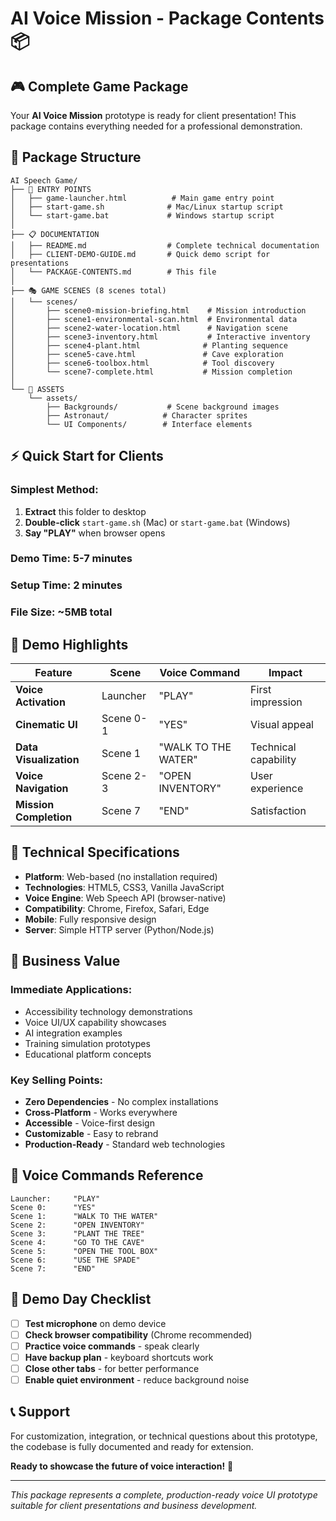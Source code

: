 # AI Voice Mission - Package Contents 📦

## 🎮 Complete Game Package

Your **AI Voice Mission** prototype is ready for client presentation! This package contains everything needed for a professional demonstration.

## 📁 Package Structure

```
AI Speech Game/
├── 🚀 ENTRY POINTS
│   ├── game-launcher.html          # Main game entry point
│   ├── start-game.sh              # Mac/Linux startup script
│   └── start-game.bat             # Windows startup script
│
├── 📋 DOCUMENTATION
│   ├── README.md                  # Complete technical documentation
│   ├── CLIENT-DEMO-GUIDE.md       # Quick demo script for presentations
│   └── PACKAGE-CONTENTS.md        # This file
│
├── 🎭 GAME SCENES (8 scenes total)
│   └── scenes/
│       ├── scene0-mission-briefing.html    # Mission introduction
│       ├── scene1-environmental-scan.html  # Environmental data
│       ├── scene2-water-location.html      # Navigation scene
│       ├── scene3-inventory.html           # Interactive inventory
│       ├── scene4-plant.html              # Planting sequence
│       ├── scene5-cave.html               # Cave exploration
│       ├── scene6-toolbox.html            # Tool discovery
│       └── scene7-complete.html           # Mission completion
│
└── 🎨 ASSETS
    └── assets/
        ├── Backgrounds/           # Scene background images
        ├── Astronaut/            # Character sprites
        └── UI Components/        # Interface elements
```

## ⚡ Quick Start for Clients

### **Simplest Method:**
1. **Extract** this folder to desktop
2. **Double-click** `start-game.sh` (Mac) or `start-game.bat` (Windows)
3. **Say "PLAY"** when browser opens

### **Demo Time:** 5-7 minutes
### **Setup Time:** 2 minutes
### **File Size:** ~5MB total

## 🎯 Demo Highlights

| Feature | Scene | Voice Command | Impact |
|---------|-------|---------------|--------|
| **Voice Activation** | Launcher | "PLAY" | First impression |
| **Cinematic UI** | Scene 0-1 | "YES" | Visual appeal |
| **Data Visualization** | Scene 1 | "WALK TO THE WATER" | Technical capability |
| **Voice Navigation** | Scene 2-3 | "OPEN INVENTORY" | User experience |
| **Mission Completion** | Scene 7 | "END" | Satisfaction |

## 🔧 Technical Specifications

- **Platform**: Web-based (no installation required)
- **Technologies**: HTML5, CSS3, Vanilla JavaScript
- **Voice Engine**: Web Speech API (browser-native)
- **Compatibility**: Chrome, Firefox, Safari, Edge
- **Mobile**: Fully responsive design
- **Server**: Simple HTTP server (Python/Node.js)

## 💼 Business Value

### **Immediate Applications:**
- Accessibility technology demonstrations
- Voice UI/UX capability showcases
- AI integration examples
- Training simulation prototypes
- Educational platform concepts

### **Key Selling Points:**
- **Zero Dependencies** - No complex installations
- **Cross-Platform** - Works everywhere
- **Accessible** - Voice-first design
- **Customizable** - Easy to rebrand
- **Production-Ready** - Standard web technologies

## 🎤 Voice Commands Reference

```
Launcher:     "PLAY"
Scene 0:      "YES"
Scene 1:      "WALK TO THE WATER"
Scene 2:      "OPEN INVENTORY"
Scene 3:      "PLANT THE TREE"
Scene 4:      "GO TO THE CAVE"
Scene 5:      "OPEN THE TOOL BOX"
Scene 6:      "USE THE SPADE"
Scene 7:      "END"
```

## 🚨 Demo Day Checklist

- [ ] **Test microphone** on demo device
- [ ] **Check browser compatibility** (Chrome recommended)
- [ ] **Practice voice commands** - speak clearly
- [ ] **Have backup plan** - keyboard shortcuts work
- [ ] **Close other tabs** - for better performance
- [ ] **Enable quiet environment** - reduce background noise

## 📞 Support

For customization, integration, or technical questions about this prototype, the codebase is fully documented and ready for extension.

**Ready to showcase the future of voice interaction!** 🚀

---

*This package represents a complete, production-ready voice UI prototype suitable for client presentations and business development.* 